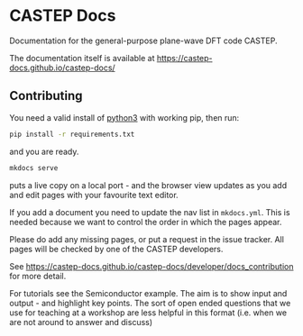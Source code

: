 # CASTEP Docs

Documentation for the general-purpose plane-wave DFT code CASTEP.

The documentation itself is available at https://castep-docs.github.io/castep-docs/

## Contributing

You need a valid install of [python3](https://www.python.org/downloads/) with working pip, then run:

```sh
pip install -r requirements.txt
```
and you are ready.

```sh
mkdocs serve
```

puts a live copy on a local port - and the browser view updates as you add and edit pages with your favourite text editor.


If you add a document you need to update the nav list in `mkdocs.yml`.
This is needed because we want to control the order in which the pages appear.

Please do add any missing pages, or put a request in the issue tracker. All pages will be checked by one of the CASTEP developers.

See https://castep-docs.github.io/castep-docs/developer/docs_contribution for more detail.

For tutorials see the Semiconductor example. The aim is to show input and output - and highlight key points. The sort of open ended questions that we use for teaching at a workshop are less helpful in this format (i.e. when we are not around to answer and discuss)
